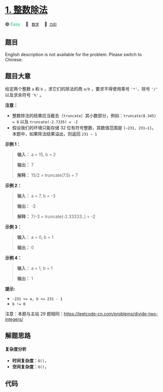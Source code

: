 # [1. 整数除法](https://2xiao.github.io/leetcode-js/offer2/jz_offer_II_001.html)

🟢 <font color=#15bd66>Easy</font>&emsp; 🔖&ensp; [`数学`](/tag/math.md)&emsp; 🔗&ensp;[`力扣`](https://leetcode.cn/problems/xoh6Oh)

## 题目

English description is not available for the problem. Please switch to
Chinese.


## 题目大意

给定两个整数 `a` 和 `b` ，求它们的除法的商 `a/b` ，要求不得使用乘号 `'*'`、除号 `'/'` 以及求余符号 `'%'` 。



**注意：**

  * 整数除法的结果应当截去（`truncate`）其小数部分，例如：`truncate(8.345) = 8` 以及 `truncate(-2.7335) = -2`
  * 假设我们的环境只能存储 32 位有符号整数，其数值范围是 `[−231, 231−1]`。本题中，如果除法结果溢出，则返回 `231 − 1`



**示例 1：**

> 
> 
> 
> 
> 
> **输入：** a = 15, b = 2
> 
> **输出：** 7
> 
> **解释：** 15/2 = truncate(7.5) = 7
> 
> 

**示例 2：**

> 
> 
> 
> 
> 
> **输入：** a = 7, b = -3
> 
> **输出：** -2
> 
> **解释：** 7/-3 = truncate(-2.33333..) = -2

**示例 3：**

> 
> 
> 
> 
> 
> **输入：** a = 0, b = 1
> 
> **输出：** 0

**示例 4：**

> 
> 
> 
> 
> 
> **输入：** a = 1, b = 1
> 
> **输出：** 1



**提示:**

  * `-231 <= a, b <= 231 - 1`
  * `b != 0`



注意：本题与主站 29 题相同：<https://leetcode-cn.com/problems/divide-two-integers/>




## 解题思路

#### 复杂度分析

- **时间复杂度**：`O()`，
- **空间复杂度**：`O()`，

## 代码

```javascript

```